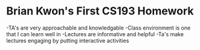# Brian Kwon's First CS193 Homework
-TA's are very approachable and knowledgable
-Class environment is one that I can learn well in
-Lectures are informative and helpful
-Ta's make lectures engaging by putting interactive activities
